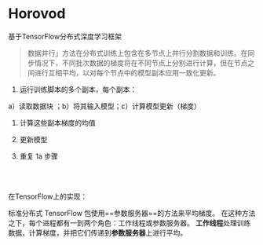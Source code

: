 # Horovod 

基于TensorFlow分布式深度学习框架 

> 数据并行」方法在分布式训练上包含在多节点上并行分割数据和训练。在同步情况下，不同批次数据的梯度将在不同节点上分别进行计算，但在节点之间进行互相平均，以对每个节点中的模型副本应用一致化更新。 


1. 运行训练脚本的多个副本，每个副本：

a）读取数据块 ；b）将其输入模型；c）计算模型更新（梯度）

1. 计算这些副本梯度的均值

2. 更新模型

3. 重复 1a 步骤      



<br><br>

在TensorFlow上的实现：

标准分布式 TensorFlow 包使用==参数服务器==的方法来平均梯度。
在这种方法之下，每个进程都有一到两个角色：工作线程或参数服务器。
**工作线程**处理训练数据，计算梯度，并把它们传递到**参数服务器**上进行平均。
